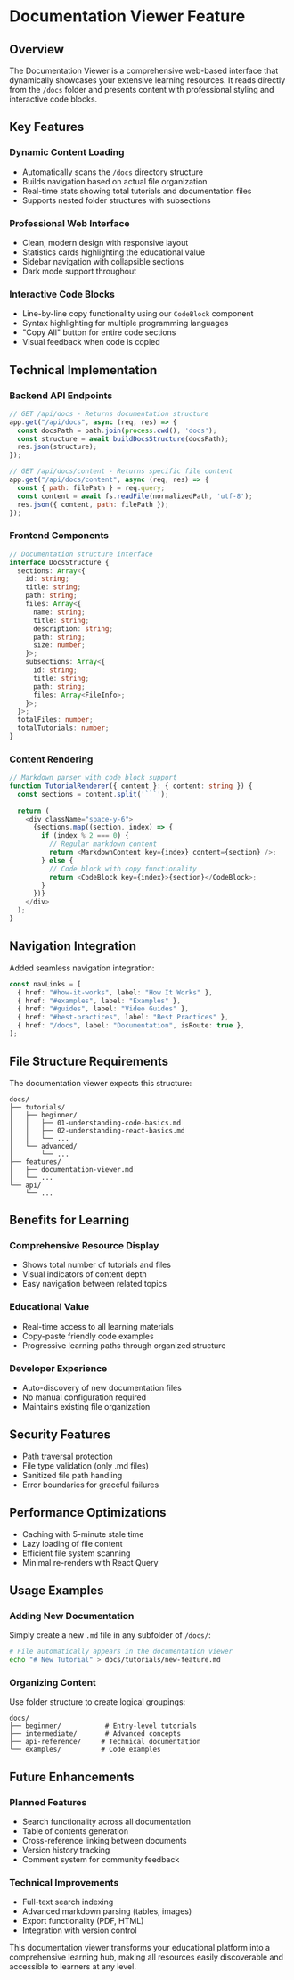# Documentation Viewer Feature

## Overview

The Documentation Viewer is a comprehensive web-based interface that dynamically showcases your extensive learning resources. It reads directly from the `/docs` folder and presents content with professional styling and interactive code blocks.

## Key Features

### Dynamic Content Loading
- Automatically scans the `/docs` directory structure
- Builds navigation based on actual file organization
- Real-time stats showing total tutorials and documentation files
- Supports nested folder structures with subsections

### Professional Web Interface
- Clean, modern design with responsive layout
- Statistics cards highlighting the educational value
- Sidebar navigation with collapsible sections
- Dark mode support throughout

### Interactive Code Blocks
- Line-by-line copy functionality using our `CodeBlock` component
- Syntax highlighting for multiple programming languages
- "Copy All" button for entire code sections
- Visual feedback when code is copied

## Technical Implementation

### Backend API Endpoints

```javascript
// GET /api/docs - Returns documentation structure
app.get("/api/docs", async (req, res) => {
  const docsPath = path.join(process.cwd(), 'docs');
  const structure = await buildDocsStructure(docsPath);
  res.json(structure);
});

// GET /api/docs/content - Returns specific file content
app.get("/api/docs/content", async (req, res) => {
  const { path: filePath } = req.query;
  const content = await fs.readFile(normalizedPath, 'utf-8');
  res.json({ content, path: filePath });
});
```

### Frontend Components

```typescript
// Documentation structure interface
interface DocsStructure {
  sections: Array<{
    id: string;
    title: string;
    path: string;
    files: Array<{
      name: string;
      title: string;
      description: string;
      path: string;
      size: number;
    }>;
    subsections: Array<{
      id: string;
      title: string;
      path: string;
      files: Array<FileInfo>;
    }>;
  }>;
  totalFiles: number;
  totalTutorials: number;
}
```

### Content Rendering

```typescript
// Markdown parser with code block support
function TutorialRenderer({ content }: { content: string }) {
  const sections = content.split('```');
  
  return (
    <div className="space-y-6">
      {sections.map((section, index) => {
        if (index % 2 === 0) {
          // Regular markdown content
          return <MarkdownContent key={index} content={section} />;
        } else {
          // Code block with copy functionality
          return <CodeBlock key={index}>{section}</CodeBlock>;
        }
      })}
    </div>
  );
}
```

## Navigation Integration

Added seamless navigation integration:

```typescript
const navLinks = [
  { href: "#how-it-works", label: "How It Works" },
  { href: "#examples", label: "Examples" },
  { href: "#guides", label: "Video Guides" },
  { href: "#best-practices", label: "Best Practices" },
  { href: "/docs", label: "Documentation", isRoute: true },
];
```

## File Structure Requirements

The documentation viewer expects this structure:

```
docs/
├── tutorials/
│   ├── beginner/
│   │   ├── 01-understanding-code-basics.md
│   │   ├── 02-understanding-react-basics.md
│   │   └── ...
│   └── advanced/
│       └── ...
├── features/
│   ├── documentation-viewer.md
│   └── ...
└── api/
    └── ...
```

## Benefits for Learning

### Comprehensive Resource Display
- Shows total number of tutorials and files
- Visual indicators of content depth
- Easy navigation between related topics

### Educational Value
- Real-time access to all learning materials
- Copy-paste friendly code examples
- Progressive learning paths through organized structure

### Developer Experience
- Auto-discovery of new documentation files
- No manual configuration required
- Maintains existing file organization

## Security Features

- Path traversal protection
- File type validation (only .md files)
- Sanitized file path handling
- Error boundaries for graceful failures

## Performance Optimizations

- Caching with 5-minute stale time
- Lazy loading of file content
- Efficient file system scanning
- Minimal re-renders with React Query

## Usage Examples

### Adding New Documentation
Simply create a new `.md` file in any subfolder of `/docs/`:

```bash
# File automatically appears in the documentation viewer
echo "# New Tutorial" > docs/tutorials/new-feature.md
```

### Organizing Content
Use folder structure to create logical groupings:

```
docs/
├── beginner/           # Entry-level tutorials
├── intermediate/       # Advanced concepts
├── api-reference/     # Technical documentation
└── examples/          # Code examples
```

## Future Enhancements

### Planned Features
- Search functionality across all documentation
- Table of contents generation
- Cross-reference linking between documents
- Version history tracking
- Comment system for community feedback

### Technical Improvements
- Full-text search indexing
- Advanced markdown parsing (tables, images)
- Export functionality (PDF, HTML)
- Integration with version control

This documentation viewer transforms your educational platform into a comprehensive learning hub, making all resources easily discoverable and accessible to learners at any level.